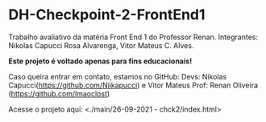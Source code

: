 # DH-Checkpoint-2-FrontEnd1
Trabalho avaliativo da matéria Front End 1 do Professor Renan. Integrantes: Nikolas Capucci Rosa Alvarenga, Vitor Mateus C. Alves.

**Este projeto é voltado apenas para fins educacionais!**

Caso queira entrar em contato, estamos no GitHub:
Devs: Nikolas Capucci(https://github.com/Niikapucci) e Vitor Mateus
Prof: Renan Oliveira (https://github.com/lmaoclost)

Acesse o projeto aqui: <./main/26-09-2021 - chck2/index.html>
